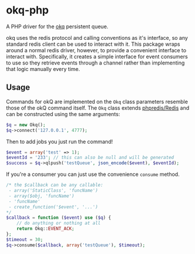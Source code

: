 # okq-php

A PHP driver for the [okq](https://github.com/mc0/okq) persistent queue.

okq uses the redis protocol and calling conventions as it's interface, so any
standard redis client can be used to interact with it. This package wraps around
a normal redis driver, however, to provide a convenient interface to interact
with. Specifically, it creates a simple interface for event consumers to use so
they retrieve events through a channel rather than implementing that logic
manually every time.

## Usage

Commands for okQ are implemented on the `Okq` class parameters resemble those
of the okQ command itself. The `Okq` class extends [phpredis/Redis](https://github.com/phpredis/phpredis)
and can be constructed using the same arguments:

```PHP
$q = new Okq();
$q->connect('127.0.0.1', 4777);
```

Then to add jobs you just run the command!

```PHP
$event = array('test' => 1);
$eventId = '233'; // this can also be null and will be generated
$success = $q->qlpush('testQueue', json_encode($event), $eventId);
```

If you're a consumer you can just use the convenience `consume` method.

```PHP
/* the $callback can be any callable:
 - array('StaticClass', 'funcName')
 - array($obj, 'funcName')
 - 'funcName'
 - create_function('$event', '...')
*/
$callback = function ($event) use ($q) {
    // do anything or nothing at all
    return Okq::EVENT_ACK;
};
$timeout = 30;
$q->consume($callback, array('testQueue'), $timeout);
```
